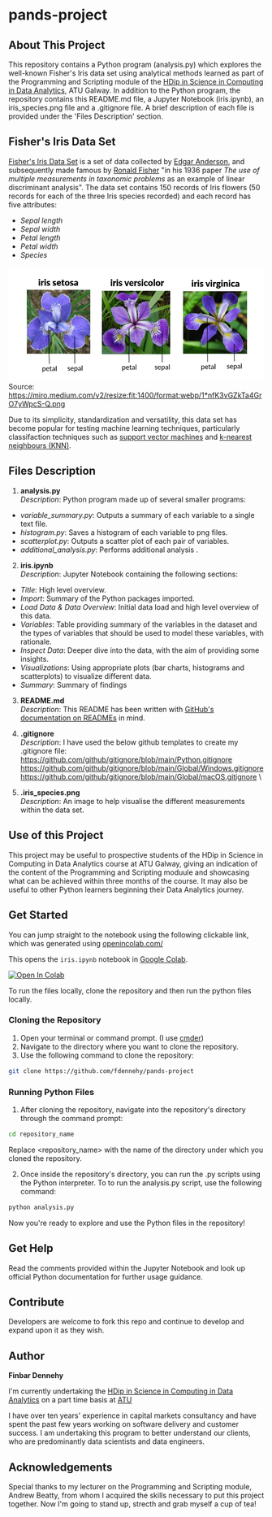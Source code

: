 # pands-project

## About This Project

This repository contains a Python program (analysis.py) which explores the well-known Fisher's Iris data set using analytical methods learned as part of the Programming and Scripting module of the [HDip in Science in Computing in Data Analytics](https://www.gmit.ie/higher-diploma-in-science-in-computing-in-data-analytics), ATU Galway. In addition to the Python program, the repository contains this README.md file, a Jupyter Notebook (iris.ipynb), an iris_species.png file and a .gitignore file. A brief description of each file is provided under the 'Files Description' section.

## Fisher's Iris Data Set

[Fisher's Iris Data Set](https://en.wikipedia.org/wiki/Iris_flower_data_set) is a set of data collected by [Edgar Anderson](https://en.wikipedia.org/wiki/Edgar_Anderson), and subsequently made famous by [Ronald Fisher](https://en.wikipedia.org/wiki/Ronald_Fisher) "in his 1936 paper _The use of multiple measurements in taxonomic problems_ as an example of linear discriminant analysis". The data set contains 150 records of Iris flowers (50 records for each of the three Iris species recorded) and each record has five attributes:
- _Sepal length_
- _Sepal width_
- _Petal length_
- _Petal width_
- _Species_

![iris_species.png](Iris_species.png)
Source: https://miro.medium.com/v2/resize:fit:1400/format:webp/1*nfK3vGZkTa4GrO7yWpcS-Q.png

Due to its simplicity, standardization and versatility, this data set has become popular for testing machine learning techniques, particularly classifaction techniques such as [support vector machines](https://en.wikipedia.org/wiki/Support_vector_machine) and [k-nearest neighbours (KNN)](https://en.wikipedia.org/wiki/K-nearest_neighbors_algorithm).

## Files Description

1. **analysis.py**\
_Description_: Python program made up of several smaller programs:
- *variable_summary.py*: Outputs a summary of each variable to a single text file.
- *histogram.py*: Saves a histogram of each variable to png files.
- *scatterplot.py*: Outputs a scatter plot of each pair of variables.
- *additional_analysis.py*: Performs additional analysis <TBC>.

2. **iris.ipynb**\
_Description_: Jupyter Notebook containing the following sections:
- _Title_: High level overview.
- _Import_: Summary of the Python packages imported.
- _Load Data & Data Overview_: Initial data load and high level overview of this data.
- _Variables_: Table providing summary of the variables in the dataset and the types of variables that should be used to model these variables, with rationale.
- _Inspect Data_: Deeper dive into the data, with the aim of providing some insights.
- _Visualizations_: Using appropriate plots (bar charts, histograms and scatterplots) to visualize different data.
- _Summary_: Summary of findings

3. **README.md**\
_Description_: This README has been written with [GitHub's documentation on READMEs](https://docs.github.com/en/repositories/managing-your-repositorys-settings-and-features/customizing-your-repository/about-readmes) in mind.

4. **.gitignore**\
_Description_: I have used the below github templates to create my .gitignore file:\
    https://github.com/github/gitignore/blob/main/Python.gitignore \
    https://github.com/github/gitignore/blob/main/Global/Windows.gitignore \
    https://github.com/github/gitignore/blob/main/Global/macOS.gitignore \

5. **.iris_species.png**\
_Description_: An image to help visualise the different measurements within the data set.

## Use of this Project

This project may be useful to prospective students of the HDip in Science in Computing in Data Analytics course at ATU Galway, giving an indication of the content of the Programming and Scripting moduule and showcasing what can be achieved within three months of the course. It may also be useful to other Python learners beginning their Data Analytics journey.

## Get Started 

You can jump straight to the notebook using the following clickable link, which was generated using [openincolab.com/](https://openincolab.com/)

This opens the `iris.ipynb` notebook in [Google Colab](https://colab.research.google.com/).

<a target="_blank" href="https://colab.research.google.com/github/fdennehy/pands-project/blob/main/iris.ipynb">
  <img src="https://colab.research.google.com/assets/colab-badge.svg" alt="Open In Colab"/>
</a>

To run the files locally, clone the repository and then run the python files locally.

### Cloning the Repository

1. Open your terminal or command prompt. (I use [cmder](https://cmder.app/))
2. Navigate to the directory where you want to clone the repository.
3. Use the following command to clone the repository:
```bash
git clone https://github.com/fdennehy/pands-project
```

### Running Python Files

1. After cloning the repository, navigate into the repository's directory through the command prompt:
```bash
cd repository_name
```
Replace <repository_name> with the name of the directory under which you cloned the repository.

2. Once inside the repository's directory, you can run the .py scripts using the Python interpreter. To to run the analysis.py script, use the following command:
```bash
python analysis.py
```

Now you're ready to explore and use the Python files in the repository! 

## Get Help

Read the comments provided within the Jupyter Notebook and look up official Python documentation for further usage guidance.

## Contribute

Developers are welcome to fork this repo and continue to develop and expand upon it as they wish.

## Author

**Finbar Dennehy**

I'm currently undertaking the [HDip in Science in Computing in Data Analytics](https://www.gmit.ie/higher-diploma-in-science-in-computing-in-data-analytics) on a part time basis at [ATU](https://www.atu.ie/)

I have over ten years' experience in capital markets consultancy and have spent the past few years working on software delivery and customer success. I am undertaking this program to better understand our clients, who are predominantly data scientists and data engineers.

## Acknowledgements

Special thanks to my lecturer on the Programming and Scripting module, Andrew Beatty, from whom I acquired the skills necessary to put this project together.
Now I'm going to stand up, strecth and grab myself a cup of tea!